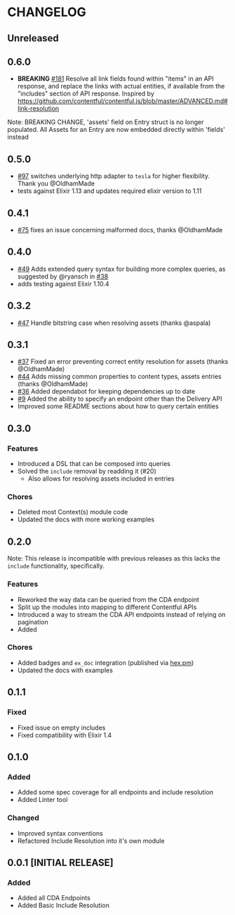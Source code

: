 # CHANGELOG

## Unreleased

## 0.6.0

- **BREAKING** [#181](https://github.com/contentful-userland/contentful.ex/pull/181) Resolve all link fields found within "items" in an API response, and replace the links with actual entities, if available from the "includes" section of API response. Inspired by https://github.com/contentful/contentful.js/blob/master/ADVANCED.md#link-resolution

Note: BREAKING CHANGE, 'assets' field on Entry struct is no longer populated. All Assets for an Entry are now embedded directly within 'fields' instead

## 0.5.0

- [#97](https://github.com/contentful-userland/contentful.ex/pull/97) switches underlying http adapter to `tesla` for higher flexibility. Thank you @OldhamMade
- tests against Elixir 1.13 and updates required elixir version to 1.11

## 0.4.1

- [#75](https://github.com/contentful-labs/contentful.ex/issue/75) fixes an issue concerning malformed docs, thanks @OldhamMade

## 0.4.0

- [#49](https://github.com/contentful-labs/contentful.ex/pull/49) Adds extended query syntax for building more complex queries, as suggested by @ryansch in [#38](https://github.com/contentful-labs/contentful.ex/issues/38)
- adds testing against Elixir 1.10.4

## 0.3.2

- [#47](https://github.com/contentful-labs/contentful.ex/pull/47) Handle bitstring case when resolving assets (thanks @aspala)

## 0.3.1

- [#37](https://github.com/contentful-labs/contentful.ex/issues/37) Fixed an error preventing correct entity resolution for assets (thanks @OldhamMade)
- [#44](https://github.com/contentful-labs/contentful.ex/issues/44) Adds missing common properties to content types, assets entries (thanks @OldhamMade)
- [#36](https://github.com/contentful-labs/contentful.ex/issues/36) Added dependabot for keeping dependencies up to date
- [#9](https://github.com/contentful-labs/contentful.ex/issues/9) Added the ability to specify an endpoint other than the Delivery API
- Improved some README sections about how to query certain entities

## 0.3.0

### Features

- Introduced a DSL that can be composed into queries
- Solved the `include` removal by readding it (#20)
  - Also allows for resolving assets included in entries

### Chores

- Deleted most Context(s) module code
- Updated the docs with more working examples

## 0.2.0

Note: This release is incompatible with previous releases as this lacks the `include` functionality, specifically.

### Features

- Reworked the way data can be queried from the CDA endpoint
- Split up the modules into mapping to different Contentful APIs
- Introduced a way to stream the CDA API endpoints instead of relying on pagination
- Added

### Chores

- Added badges and `ex_doc` integration (published via [hex.pm](https://hex.pm))
- Updated the docs with examples

## 0.1.1

### Fixed

- Fixed issue on empty includes
- Fixed compatibility with Elixir 1.4

## 0.1.0

### Added

- Added some spec coverage for all endpoints and include resolution
- Added Linter tool

### Changed

- Improved syntax conventions
- Refactored Include Resolution into it's own module

## 0.0.1 [INITIAL RELEASE]

### Added

- Added all CDA Endpoints
- Added Basic Include Resolution
